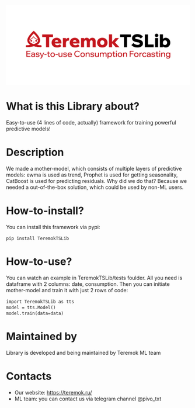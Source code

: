 ![Icon](./assets/github_icon.png)

# What is this Library about?
Easy-to-use (4 lines of code, actually) framework for training powerful predictive models!

# Description
We made a mother-model, which consists of multiple layers of predictive models: ewma is used as trend, Prophet is used for getting seasonality, CatBoost is used for predicting residuals.
Why did we do that? Because we needed a out-of-the-box solution, which could be used by non-ML users. 

# How-to-install?
You can install this framework via pypi: 
```
pip install TeremokTSLib
```

# How-to-use?
You can watch an example in TeremokTSLib/tests foulder. All you need is dataframe with 2 columns: date, consumption.
Then you can initiate mother-model and train it with just 2 rows of code:
```
import TeremokTSLib as tts
model = tts.Model()
model.train(data=data)
```

# Maintained by
Library is developed and being maintained by Teremok ML team

# Contacts
- Our website: https://teremok.ru/
- ML team: you can contact us via telegram channel @pivo_txt